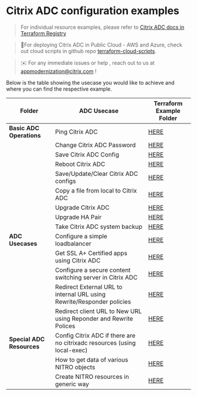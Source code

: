 # Citrix ADC configuration examples

> For individual resource examples, please refer to [Citrix ADC docs in Terraform Registry](https://registry.terraform.io/providers/citrix/citrixadc/latest/docs)

> :round_pushpin:For deploying Citrix ADC in Public Cloud - AWS and Azure, check out cloud scripts in github repo [terraform-cloud-scripts](https://github.com/citrix/terraform-cloud-scripts).

> :envelope: For any immediate issues or help , reach out to us at appmodernization@citrix.com !

Below is the table showing the usecase you would like to achieve and where you can find the respective example.

|**Folder**|**ADC Usecase**|**Terraform Example Folder**|
|--|--|--|
|**Basic ADC Operations**|Ping Citrix ADC|[HERE](./basic_adc_operations/pinger/)|
||Change Citrix ADC Password|[HERE](./basic_adc_operations/password_resetter/)|
||Save Citrix ADC Config|[HERE](./saveconfig/)|
||Reboot Citrix ADC|[HERE](./basic_adc_operations/rebooter/)|
||Save/Update/Clear Citrix ADC configs|[HERE](./basic_adc_operations/nsconfig_save_update_clear_configs/)|
||Copy a file from local to Citrix ADC|[HERE](./basic_adc_operations/systemfile_copy_a_file_from_local_to_citrixadc/)|
||Upgrade Citrix ADC|[HERE](./basic_adc_operations/upgrade_citrixadc/)|
||Upgrade HA Pair|[HERE](./basic_adc_operations/upgrade_ha_pair/)|
||Take Citrix ADC system backup|[HERE](./basic_adc_operations/systembackup/)|
|**ADC Usecases**|Configure a simple loadbalancer|[HERE](./adc_usecases/simple_lb/)|
||Get SSL A+ Certified apps using Citrix ADC|[HERE](./adc_usecases/aplus-certified-via-citrix-adc/)|
||Configure a secure content switching server in Citrix ADC|[HERE](./adc_usecases/secure_cs_server/)|
||Redirect External URL to internal URL using Rewrite/Responder policies|[HERE](./adc_usecases/redirect_external_url_to_internal_url/)|
||Redirect client URL to New URL using Reponder and Rewrite Polices|[HERE](./adc_usecases/redirecting_client_to_new_url/)|
|**Special ADC Resources**|Config Citrix ADC if there are no citrixadc resources (using local-exec)|[HERE](./special_adc_resources/using_local_exec_to_configure_citrixadc_as_the_last_resort/)|
||How to get data of various NITRO objects|[HERE](./special_adc_resources/nitro_info_get_information_of_various_nitro_objects/)|
||Create NITRO resources in generic way|[HERE](./special_adc_resources/nitro_resource_generically_create_nitro_resources/)|
